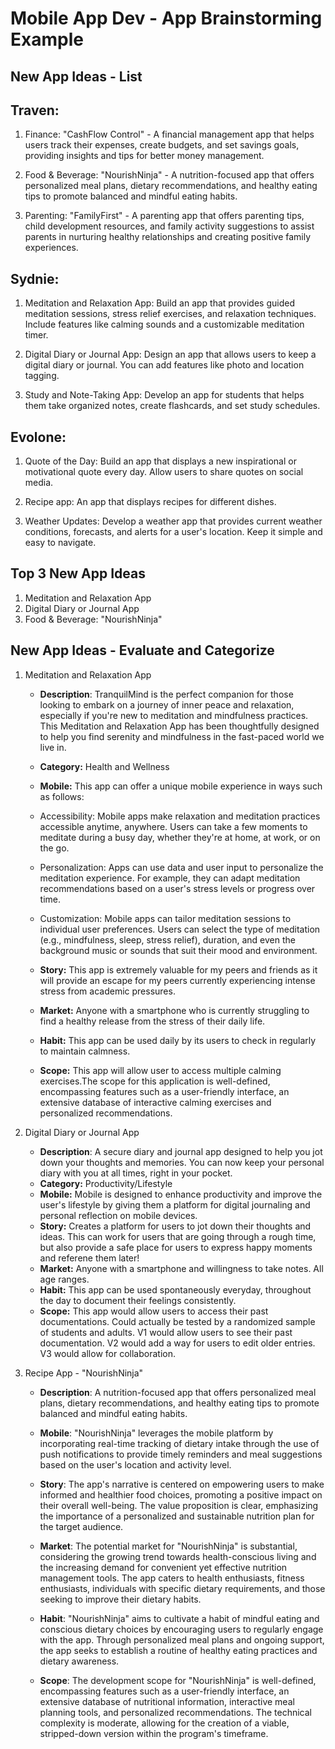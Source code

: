 Mobile App Dev - App Brainstorming Example
===

## New App Ideas - List
## Traven: 
1. Finance: "CashFlow Control" - A financial management app that helps users track their expenses, create budgets, and set savings goals, providing insights and tips for better money management.

2. Food & Beverage: "NourishNinja" - A nutrition-focused app that offers personalized meal plans, dietary recommendations, and healthy eating tips to promote balanced and mindful eating habits.

3. Parenting: "FamilyFirst" - A parenting app that offers parenting tips, child development resources, and family activity suggestions to assist parents in nurturing healthy relationships and creating positive family experiences.

## Sydnie: 
1. Meditation and Relaxation App: Build an app that provides guided meditation sessions, stress relief exercises, and relaxation techniques. Include features like calming sounds and a customizable meditation timer.

2. Digital Diary or Journal App: Design an app that allows users to keep a digital diary or journal. You can add features like photo and location tagging.

3. Study and Note-Taking App: Develop an app for students that helps them take organized notes, create flashcards, and set study schedules.


## Evolone: 
1. Quote of the Day: Build an app that displays a new inspirational or motivational quote every day. Allow users to share quotes on social media.

3. Recipe app: An app that displays recipes for different dishes.

3. Weather Updates: Develop a weather app that provides current weather conditions, forecasts, and alerts for a user's location. Keep it simple and easy to navigate.




## Top 3 New App Ideas
1. Meditation and Relaxation App
2. Digital Diary or Journal App
3. Food & Beverage: "NourishNinja"

## New App Ideas - Evaluate and Categorize
1. Meditation and Relaxation App
   - **Description**: TranquilMind is the perfect companion for those looking to embark on a journey of inner peace and relaxation, especially if you're new to meditation and mindfulness practices. This Meditation and Relaxation App has been thoughtfully designed to help you find serenity and mindfulness in the fast-paced world we live in.
   - **Category:** Health and Wellness
   - **Mobile:** This app can offer a unique mobile experience in ways such as follows:
   - Accessibility: Mobile apps make relaxation and meditation practices accessible anytime, anywhere. Users can take a few moments to meditate during a busy day, whether they're at home, at work, or on the go.
   - Personalization: Apps can use data and user input to personalize the meditation experience. For example, they can adapt meditation recommendations based on a user's stress levels or progress over time.
   - Customization: Mobile apps can tailor meditation sessions to individual user preferences. Users can select the type of meditation (e.g., mindfulness, sleep, stress relief), duration, and even the background music or sounds that suit their mood and environment.
 
   - **Story:** This app is extremely valuable for my peers and friends as it will provide an escape for my peers currently experiencing intense stress from academic pressures.
   - **Market:** Anyone with a smartphone who is currently struggling to find a healthy release from the stress of their daily life.
   - **Habit:** This app can be used daily by its users to check in regularly to maintain calmness.
   - **Scope:** This app will allow user to access multiple calming exercises.The scope for this application is well-defined, encompassing features such as a user-friendly interface, an extensive database of interactive calming exercises and personalized recommendations. 

2. Digital Diary or Journal App
   - **Description**: A secure diary and journal app designed to help you jot down your thoughts and memories. You can now keep your personal diary with you at all times, right in your pocket.
   - **Category:** Productivity/Lifestyle
   - **Mobile:** Mobile is designed to enhance productivity and improve the user's lifestyle by giving them a platform for digital journaling and personal reflection on mobile devices.
   - **Story:** Creates a platform for users to jot down their thoughts and ideas. This can work for users that are going through a rough time, but also provide a safe place for users to express happy moments and referene them later!
   - **Market:** Anyone with a smartphone and willingness to take notes. All age ranges.
   - **Habit:** This app can be used spontaneously everyday, throughout the day to document their feelings consistently.
   - **Scope:** This app would allow users to access their past documentations. Could actually be tested by a randomized sample of students and adults. V1 would allow users to see their past documentation. V2 would add a way for users to edit older entries. V3 would allow for collaboration.


4. Recipe App - "NourishNinja"

    - **Description**: A nutrition-focused app that offers personalized meal plans, dietary recommendations, and healthy eating tips to promote balanced and mindful eating habits.


    - **Mobile**: "NourishNinja" leverages the mobile platform by incorporating real-time tracking of dietary intake through the use of push notifications to provide timely reminders and meal suggestions based on the user's location and activity level.

    - **Story**: The app's narrative is centered on empowering users to make informed and healthier food choices, promoting a positive impact on their overall well-being. The value proposition is clear, emphasizing the importance of a personalized and sustainable nutrition plan for the target audience.

    - **Market**: The potential market for "NourishNinja" is substantial, considering the growing trend towards health-conscious living and the increasing demand for convenient yet effective nutrition management tools. The app caters to health enthusiasts, fitness enthusiasts, individuals with specific dietary requirements, and those seeking to improve their dietary habits.

    - **Habit**: "NourishNinja" aims to cultivate a habit of mindful eating and conscious dietary choices by encouraging users to regularly engage with the app. Through personalized meal plans and ongoing support, the app seeks to establish a routine of healthy eating practices and dietary awareness.


    - **Scope**: The development scope for "NourishNinja" is well-defined, encompassing features such as a user-friendly interface, an extensive database of nutritional information, interactive meal planning tools, and personalized recommendations. The technical complexity is moderate, allowing for the creation of a viable, stripped-down version within the program's timeframe.
